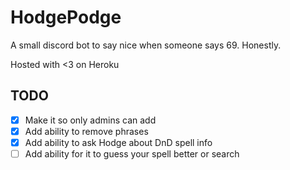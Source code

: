 # HodgePodge

A small discord bot to say nice when someone says 69.
Honestly.

Hosted with <3 on Heroku

## TODO

- [X] Make it so only admins can add
- [X] Add ability to remove phrases
- [X] Add ability to ask Hodge about DnD spell info
- [ ] Add ability for it to guess your spell better or search
